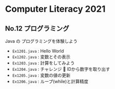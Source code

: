# Computer Literacy 2021

## No.12 プログラミング

Java の プログラミングを体験しよう

- `Ex1201.java` : Hello World
- `Ex1202.java` : 変数とその表示
- `Ex1203.java` : 計算をしてみよう
- `Ex1204.java` : チャレンジ :muscle: IDから数字を取り出す
- `Ex1205.java` : 変数の値の更新
- `Ex1206.java` : ループ(while)と計算精度
